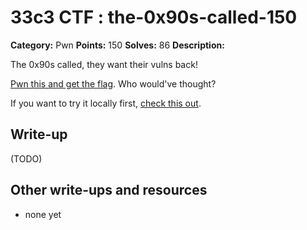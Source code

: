 # 33c3 CTF : the-0x90s-called-150

**Category:** Pwn
**Points:** 150
**Solves:** 86
**Description:**

The 0x90s called, they want their vulns back!

[Pwn this and get the flag](http://78.46.224.70:8080/). Who would've thought?

If you want to try it locally first, [check this out](https://archive.aachen.ccc.de/33c3ctf.ccc.ac/uploads/qemu-xmas-slackware.tar.xz).

## Write-up

(TODO)

## Other write-ups and resources

* none yet

